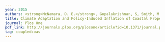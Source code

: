 ```yaml
---
year: 2015
authors: <strong>McNamara, D. E.</strong>, Gopalakrishnan, S, Smith, M. D., and Murray, A. B.
title: Climate Adaptation and Policy-Induced Inflation of Coastal Property Value.
journal: Plos One
pdf_link: http://journals.plos.org/plosone/article?id=10.1371/journal.pone.0121278
tag: coupledcoas
---
```

